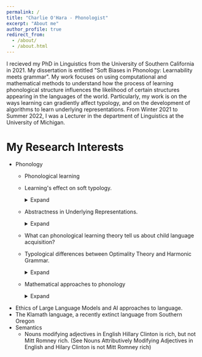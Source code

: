 ```yaml
---
permalink: /
title: "Charlie O'Hara - Phonologist"
excerpt: "About me"
author_profile: true
redirect_from: 
  - /about/
  - /about.html
---
```


I recieved my PhD in Linguistics from the University of Southern California in 2021. My dissertation is entitled "Soft Biases in Phonology: Learnability meets grammar". My work focuses on using computational and mathematical methods to understand how the process of learning phonological structure influences the likelihood of certain structures appearing in the languages of the world. Particularly, my work is on the ways learning can gradiently affect typology, and on the development of algorithms to learn underlying representations. From Winter 2021 to Summer 2022, I was a Lecturer in the department of Linguistics at the University of Michigan. 

My Research Interests
======
 * Phonology
    * Phonological learning
    * Learning's effect on soft typology.  <details> <summary> Expand</summary>
  I use simulations to identify which grammars in a typology would be most consistently learned accurately across generations, and to understand the subtle interactions of learning and grammar. (This is the topic of my dissertation; See my poster at AMP 2017, and my LSA 2018 talk on this. Other chapters of my dissertation explore how lexical frequency of different forms affect learnability (Workshop on Analyzing Typological Structure, AMP 2018), as well as whether substantive biases can be restricted to the channel (Workshop on the Emergence of Universals). </details>
  
    * Abstractness in Underlying Representations.  <details> <summary> Expand</summary>
  Analysts have long proposed underlying representations that are not immediately apparent from the surface forms of a morpheme (in order to handle seemingly exceptional processes, etc.) What I find, is that several of the analytical influences that have been used to motivate use of abstract URs (i.e. avoiding accidental gaps) are emergent results in a MaxEnt learner.  (See [How Abstract is More Abstract, Phonology 34.2 2017](https://dornsife.usc.edu/ohara/research/#abstract)) </details>
    * What can phonological learning theory tell us about child language acquisition?
   * Typological differences between Optimality Theory and Harmonic Grammar.  <details> <summary> Expand</summary>
 Within the last decade or so, many phonologists have begun recognizing some of the merits of using weighted constraints rather than ranked constraints. With this conversion, many of the constraints used in OT can have surprising interactions that can be troublesome or beneficial. (See [Sonority Based Stress in Harmonic Grammar] and Harmony in Harmonic Grammar by Reevaluating Faithfulness) </details>
   * Mathematical approaches to phonology  <details> <summary> Expand</summary>
With Caitlin Smith, I have been investigating how the computational complexity of feature spreading patterns; showing the existence of a sub-regular class of mappings that includes all attested feature spreading patterns, but not some unattested but regular mappings, like sour grapes. See our SCIL 2019 extended abstract.</details>
* Ethics of Large Language Models and AI approaches to language.
* The Klamath language, a recently extinct language from Southern Oregon 
* Semantics
  * Nouns modifying adjectives in English Hillary Clinton is rich, but not Mitt Romney rich. (See Nouns Attributively Modifying Adjectives in English and  Hilary Clinton is not Mitt Romney rich)
